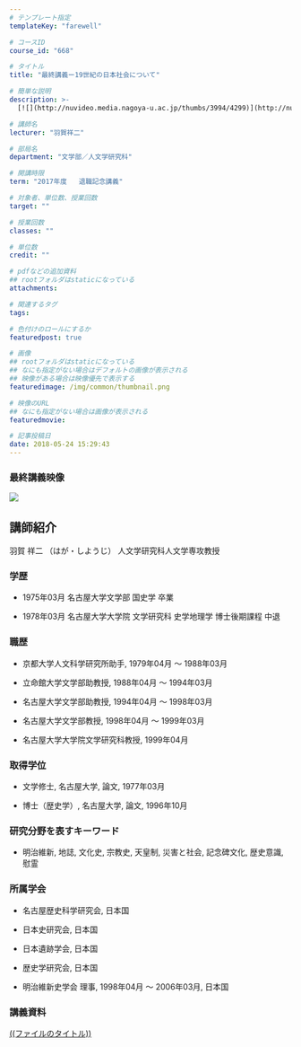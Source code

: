 ```yaml
---
# テンプレート指定
templateKey: "farewell"

# コースID
course_id: "668"

# タイトル
title: "最終講義ー19世紀の日本社会について"

# 簡単な説明
description: >-
  [![](http://nuvideo.media.nagoya-u.ac.jp/thumbs/3994/4299)](http://nuvideo.media.nagoya-u.ac.jp/...

# 講師名
lecturer: "羽賀祥二"

# 部局名
department: "文学部／人文学研究科"

# 開講時限
term: "2017年度	退職記念講義"

# 対象者、単位数、授業回数
target: ""

# 授業回数
classes: ""

# 単位数
credit: ""

# pdfなどの追加資料
## rootフォルダはstaticになっている
attachments: 

# 関連するタグ
tags:

# 色付けのロールにするか
featuredpost: true

# 画像
## rootフォルダはstaticになっている
## なにも指定がない場合はデフォルトの画像が表示される
## 映像がある場合は映像優先で表示する
featuredimage: /img/common/thumbnail.png

# 映像のURL
## なにも指定がない場合は画像が表示される
featuredmovie: 

# 記事投稿日
date: 2018-05-24 15:29:43
---
```


### 最終講義映像


[![](http://nuvideo.media.nagoya-u.ac.jp/thumbs/3994/4299)](https://nuvideo.media.nagoya-u.ac.jp/embed/5e00ba403cf6611ccc5dc1f4846e6684181eb8df)


## 講師紹介

羽賀 祥二 （はが・しようじ） 人文学研究科人文学専攻教授


### 学歴


* 1975年03月 名古屋大学文学部 国史学 卒業

* 1978年03月 名古屋大学大学院 文学研究科 史学地理学 博士後期課程 中退


### 職歴


* 京都大学人文科学研究所助手, 1979年04月 ～ 1988年03月

* 立命館大学文学部助教授, 1988年04月 ～ 1994年03月

* 名古屋大学文学部助教授, 1994年04月 ～ 1998年03月

* 名古屋大学文学部教授, 1998年04月 ～ 1999年03月

* 名古屋大学大学院文学研究科教授, 1999年04月


### 取得学位


* 文学修士, 名古屋大学, 論文, 1977年03月

* 博士（歴史学）, 名古屋大学, 論文, 1996年10月


### 研究分野を表すキーワード


* 明治維新, 地誌, 文化史, 宗教史, 天皇制, 災害と社会, 記念碑文化, 歴史意識, 慰霊


### 所属学会


* 名古屋歴史科学研究会, 日本国

* 日本史研究会, 日本国

* 日本遺跡学会, 日本国

* 歴史学研究会, 日本国

* 明治維新史学会 理事, 1998年04月 ～ 2006年03月, 日本国


### 講義資料


[((ファイルのタイトル))](/files/668/((ファイル名))) 

